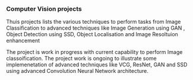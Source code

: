 ### Computer Vision projects

Thuis projects lists the various techniques to perform tasks from Image Classification to advanced techniques like Image Generation using GAN , Object Detection using SSD, Object Localisation and Image Resoltuion enhancement

The project is work in progress with current capability to perform Image classoification. The project work is ongoing to illustrate some implemenetation of advanced techniques like VCG, ResNet, GAN and SSD using advanced Convolution Neural Network architecture.
